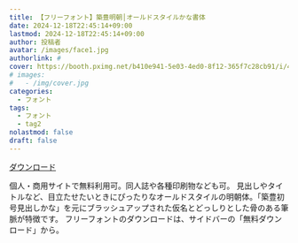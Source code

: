 ```yaml
---
title: 【フリーフォント】築豊明朝│オールドスタイルかな書体
date: 2024-12-18T22:45:14+09:00
lastmod: 2024-12-18T22:45:14+09:00
author: 投稿者
avatar: /images/face1.jpg
authorlink: #
cover: https://booth.pximg.net/b410e941-5e03-4ed0-8f12-365f7c28cb91/i/4404547/db3adfe3-c2c7-4b7a-a64a-6738e8bf4e0e_base_resized.jpg
# images:
#   - /img/cover.jpg
categories:
  - フォント
tags:
  - フォント
  - tag2
nolastmod: false
draft: false
---
```




<!--more-->

[ダウンロード](https://typographish.booth.pm/items/4404547)

個人・商用サイトで無料利用可。同人誌や各種印刷物なども可。
見出しやタイトルなど、目立たせたいときにぴったりなオールドスタイルの明朝体。「築豊初号見出しかな」を元にブラッシュアップされた仮名とどっしりとした骨のある筆脈が特徴です。
フリーフォントのダウンロードは、サイドバーの「無料ダウンロード」から。

